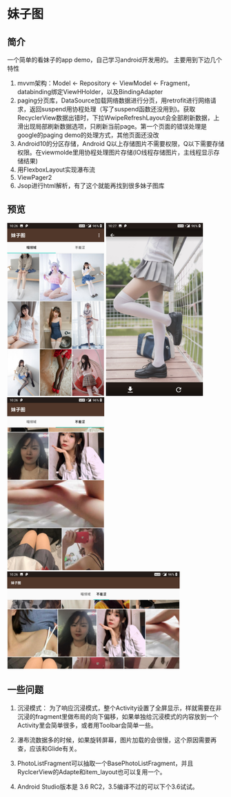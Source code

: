 # 妹子图

## 简介

一个简单的看妹子的app demo，自己学习android开发用的。
主要用到下边几个特性

1. mvvm架构：Model <- Repository <- ViewModel <- Fragment，databinding绑定ViewHHolder，以及BindingAdapter
2. paging分页库，DataSource加载网络数据进行分页，用retrofit进行网络请求，返回suspend用协程处理（写了suspend函数还没用到)。获取RecyclerView数据出错时，下拉WwipeRefreshLayout会全部刷新数据，上滑出现局部刷新数据选项，只刷新当前page。第一个页面的错误处理是google的paging demo的处理方式，其他页面还没改
3. Android10的分区存储，Android Q以上存储图片不需要权限，Q以下需要存储权限。在viewmolde里用协程处理图片存储(IO线程存储图片，主线程显示存储结果)
4. 用FlexboxLayout实现瀑布流
5. ViewPager2
6. Jsop进行html解析，有了这个就能再找到很多妹子图库


## 预览

<img src="./img/1.jpg" height="400">

<img src="./img/2.jpg" height="400">

<img src="./img/3.jpg" height="400">

<img src="./img/4.jpg" width="400">


 


## 一些问题

1. 沉浸模式：
为了响应沉浸模式，整个Activity设置了全屏显示，样就需要在非沉浸的fragment里做布局的向下偏移，如果单独给沉浸模式的内容放到一个Activity里会简单很多，或者用Toolbar会简单一些。

2. 瀑布流数据多的时候，如果旋转屏幕，图片加载的会很慢，这个原因需要再查，应该和Glide有关。

3. PhotoListFragment可以抽取一个BasePhotoListFragment，并且RyclcerView的Adapte和item_layout也可以复用一个。

4. Android Studio版本是 3.6 RC2，3.5编译不过的可以下个3.6试试。

